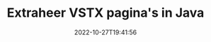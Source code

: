---
############################# Static ############################
layout: "auto-gen-merger"
date: 2022-10-27T19:41:56
draft: false
otherformats: html mht mhtml odp ods odt one otp ott pdf pps ppsx ppt pptx rtf tex

############################# Head ############################
head_title: "Extraheer VSTX pagina's in Java"
head_description: "Extraheer snel pagina's uit een VSTX bestand in Java. Sla het nieuwe document met de geselecteerde pagina's op met behulp van de API voor het samenvoegen van documenten."

############################# Header ############################
title: "Extraheer VSTX pagina's in Java"
description: "Extraheer VSTX pagina's met een paar regels Java code."
bg_image: "https://cms.admin.containerize.com/templates/aspose/App_Themes/V3/images/bg/header1.png"
bg_overlay: false
button:
    enable: true
    icon: "fas fa-arrow-down"
    label: "Download gratis proefversie"
    link: "https://downloads.groupdocs.com/merger/java"

############################# SubMenu ############################
submenu:
    enable: true

    left:
        img_alt: "GroupDocs.Merger for Java"
        image: "https://cms.admin.containerize.com/templates/groupdocs/images/product-logos/90x90-noborder/groupdocs-merger-java.png"
        product: "GroupDocs.Merger"
        platform: "Java"

    middle:
        button:

            # button loop
            - link: "https://apireference.groupdocs.com/merger/java"
              text: "API-referentie"

            # button loop
            - link: "https://github.com/groupdocs-merger"
              text: "Codevoorbeelden"

            # button loop
            - link: "https://products.groupdocs.app/merger/family"
              text: "Live demo's"

            # button loop
            - link: "https://purchase.groupdocs.com/pricing/merger/java"
              text: "Prijzen"

    right:
        link_download: "https://downloads.groupdocs.com/merger"
        link_learn: "https://docs.groupdocs.com/merger/java"
        link_buy: "https://purchase.groupdocs.com"

############################# About ############################
about:
    enable: true
    title: "Over GroupDocs.Merger for Java API"
    content: |
        [GroupDocs.Merger for Java](/nl/merger/java/) biedt een eenvoudige oplossing om veilig samen te voegen en te splitsen tussen een breed scala aan documentformaten, waaronder PDF, Microsoft Office (Word, Excel, PowerPoint , OneNote), OpenDocument, HTML, afbeeldingen en vele andere binnen Java applicaties. Door slechts een paar regels code toe te voegen, kunt u verschillende documentbewerkingen uitvoeren, zoals verplaatsen, verwijderen, roteren, verwisselen, extraheren of de oriëntatie van pagina's in de documenten wijzigen. De API voor het samenvoegen van documenten ondersteunt ook het bekijken van een voorbeeld van documentpagina's als afbeelding om de documentstructuur, opmaak en inhoud op de pagina te analyseren.
        
        GroupDocs.Merger API is de juiste keuze voor bedrijfsoplossingen die functies voor het extraheren van bestandspagina's nodig hebben. Deze API's worden goed ondersteund op alle belangrijke besturingssystemen en platforms, waaronder J2SE 7.0 (1.7), J2SE 8.0 (1.8), Java 10.

############################# Steps ############################
steps:
    enable: true
    title_left: "Pak VSTX Bestandspagina's uit in Java"
    content_left: |
        [GroupDocs.Merger for Java](/nl/merger/java/) maakt het voor Java ontwikkelaars gemakkelijk om de gewenste pagina's uit een VSTX bestand te extraheren en op te slaan als een nieuw bestand met de geselecteerde pagina's door een paar eenvoudige stappen te implementeren.
        
        * Initialiseer **ExtractOptions** met paginanummers die in het resulterende document moeten verschijnen.
        * Maak een nieuw exemplaar van **Merger** en geef het brondocumentpad door als een constructorparameter.
        * Roep **extractPages** aan en geef het object **ExtractOptions** door.
        * Roep **save** aan en geef het bestandspad op om het resulterende document op te slaan.

    title_right: "systeem vereisten"
    content_right: |
        GroupDocs.Merger for Java API's worden ondersteund op alle belangrijke platforms en besturingssystemen. Voordat u de onderstaande code uitvoert, moet u ervoor zorgen dat de volgende vereisten op uw systeem zijn geïnstalleerd.

        * Besturingssystemen: Microsoft Windows, Linux, MacOS
        * Ontwikkelomgevingen: NetBeans, IntelliJ IDEA, Eclipse
        * Kaders: J2SE 7.0 (1.7), J2SE 8.0 (1.8), Java 10
        * Download de nieuwste versie van GroupDocs.Merger for Java van [Maven](https://repository.groupdocs.com/webapp/#/artifacts/browse/tree/General/repo/com/groupdocs/groupdocs-merger)
         
    code: |
     {{% merger/additional-styles %}}
     {{< merger/code-merger title="Hoe VSTX bestandspagina's te extraheren met behulp van Java voorbeeldcode">}}

        ```java    
        // Extraheer VSTX bestandspagina's met de GroupDocs.Merger API
        // Initialiseer de ExtractOptions-klasse met geselecteerde paginanummers
        ExtractOptions extractOptions = new ExtractOptions(new int[] { 2, 5 });

        // Instantie van fusie met invoer VSTX document
        Merger merger = new Merger("input.vstx");

        // Roep de extractPages-methode aan en geef het ExtractOptions-object eraan door
        merger.extractPages(extractOptions);
    
        // Roep de opslagmethode aan om het uitvoerdocument met uitgepakte pagina's op te slaan
        merger.save("output.vstx");
        ```
     {{< /merger/code-merger >}}

############################# Demos ############################
demos:
    enable: true
    title: "Live demo's - Extraheer VSTX pagina's online"
    content: |
       Pak nu VSTX bestandspagina's uit door naar de website [GroupDocs.Merger Live Demos](https://products.groupdocs.app/splitter/extract-pages/vstx) te gaan.
       De live demo heeft de volgende voordelen.
        
############################# About Formats ############################
about_formats:
    enable: true

############################# More Formats ############################
more_formats:
    enable: true
    title: "Pagina's uit andere documentindelingen extraheren"
    content: |
        Java documenteert API voor fusie en splitsing voor bestandsindelingen en afbeeldingen. Pak enkele van de populaire bestandsindelingen uit zoals hieronder vermeld.

############################# Back to top ###############################
back_to_top:
    enable: true
---